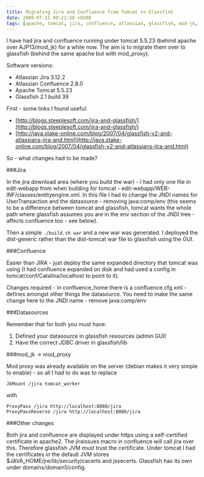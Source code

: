 ```yaml
---
title: Migrating Jira and Confluence from Tomcat to Glassfish
date: 2008-07-11 09:21:58 +0200
tags: [apache, tomcat, jira, confluence, atlassian, glassfish, mod-jk, mod-proxy]
---
```


I have had jira and confluence running under tomcat 5.5.23 (behind apache over AJP13/mod_jk) for a while now. The aim is to migrate them over to glassfish (behind the same apache but with mod_proxy).

Software versions:

*  Atlassian Jira 3.12.2
*  Atlassian Confluence 2.8.0
*  Apache Tomcat 5.5.23
*  Glassfish 2.1 build 39

First - some links I found useful:

*  [http://blogs.steeplesoft.com/jira-and-glassfish/](http://blogs.steeplesoft.com/jira-and-glassfish/)
*  [http://java.stake-online.com/blog/2007/04/glassfish-v2-and-atlassians-jira-and.html](http://java.stake-online.com/blog/2007/04/glassfish-v2-and-atlassians-jira-and.html)

So - what changes had to be made?

###Jira

In the jira download area (where you build the war) - I had only one file in edit-webapp from when building for tomcat - edit-webapp/WEB-INF/classes/entityengine.xml. In this file I had to change the JNDI names for UserTransaction and the datasource - removing java:comp/env (this seems to be a difference between tomcat and glassfish, tomcat wants the whole path where glassfish assumes you are in the env section of the JNDI tree - affects confluence too - see below).

Then a simple <code>./build.sh war</code> and a new war was generated. I deployed the dist-generic rather than the dist-tomcat war file to glassfish using the GUI.

###Confluence

Easier than JIRA - just deploy the same expanded directory that tomcat was using (I had confluence expanded on disk and had used a config in tomcat/conf/Catalina/localhost to point to it).

Changes required - in confluence_home there is a confluence.cfg.xml - defines amongst other things the datasource. You need to make the same change here to the JNDI name - remove java:comp/env

###Datasources

Remember that for both you must have:

1.  Defined your datasource in glassfish resources (admin GUI)
1.  Have the correct JDBC driver in glassfish/lib

###mod_jk -> mod_proxy

Mod proxy was already available on the server (debian makes it very simple to enable) - so all I had to do was to replace

    JkMount /jira tomcat_worker

with

    ProxyPass /jira http://localhost:8080/jira
    ProxyPassReverse /jira http://localhost:8080/jira

###Other changes

Both jira and confluence are displayed under https using a self-certified certificate in apache2. The jiraissues macro in confluence will call jira over this. Therefore glassfish JVM must trust the certificate. Under tomcat I had the certificates in the default JVM stores $JAVA_HOME/jre/lib/security/cacerts and jssecerts. Glassfish has its own under domains/domain1/config.
